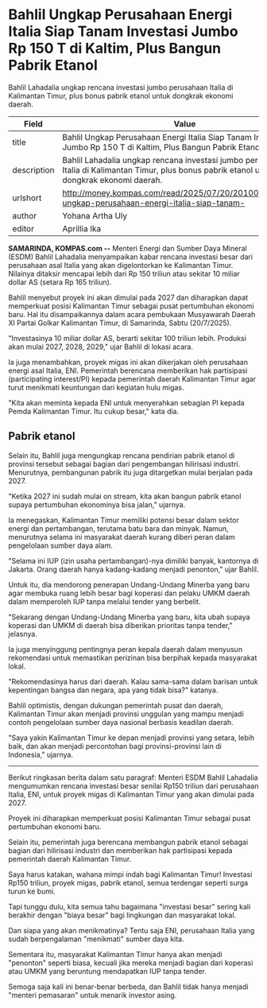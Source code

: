 # Bahlil Ungkap Perusahaan Energi Italia Siap Tanam Investasi Jumbo Rp 150 T di Kaltim, Plus Bangun Pabrik Etanol

Bahlil Lahadalia ungkap rencana investasi jumbo perusahaan Italia di Kalimantan Timur, plus bonus pabrik etanol untuk dongkrak ekonomi daerah.

| Field       | Value                                                       |
|-------------|-------------------------------------------------------------|
| title       | Bahlil Ungkap Perusahaan Energi Italia Siap Tanam Investasi Jumbo Rp 150 T di Kaltim, Plus Bangun Pabrik Etanol |
| description | Bahlil Lahadalia ungkap rencana investasi jumbo perusahaan Italia di Kalimantan Timur, plus bonus pabrik etanol untuk dongkrak ekonomi daerah. |
| urlshort    | http://money.kompas.com/read/2025/07/20/201000926/bahlil-ungkap-perusahaan-energi-italia-siap-tanam- |
| author      | Yohana Artha Uly |
| editor      | Aprillia Ika |

**SAMARINDA, KOMPAS.com --** Menteri Energi dan Sumber Daya Mineral (ESDM) Bahlil Lahadalia menyampaikan kabar rencana investasi besar dari perusahaan asal Italia yang akan digelontorkan ke Kalimantan Timur. Nilainya ditaksir mencapai lebih dari Rp 150 triliun atau sekitar 10 miliar dollar AS (setara Rp 165 triliun).

Bahlil menyebut proyek ini akan dimulai pada 2027 dan diharapkan dapat memperkuat posisi Kalimantan Timur sebagai pusat pertumbuhan ekonomi baru. Hal itu disampaikannya dalam acara pembukaan Musyawarah Daerah XI Partai Golkar Kalimantan Timur, di Samarinda, Sabtu (20/7/2025).

"Investasinya 10 miliar dollar AS, berarti sekitar 100 triliun lebih. Produksi akan mulai 2027, 2028, 2029," ujar Bahlil di lokasi acara.

Ia juga menambahkan, proyek migas ini akan dikerjakan oleh perusahaan energi asal Italia, ENI. Pemerintah berencana memberikan hak partisipasi (participating interest/PI) kepada pemerintah daerah Kalimantan Timur agar turut menikmati keuntungan dari kegiatan hulu migas.

"Kita akan meminta kepada ENI untuk menyerahkan sebagian PI kepada Pemda Kalimantan Timur. Itu cukup besar," kata dia.

## Pabrik etanol

Selain itu, Bahlil juga mengungkap rencana pendirian pabrik etanol di provinsi tersebut sebagai bagian dari pengembangan hilirisasi industri. Menurutnya, pembangunan pabrik itu juga ditargetkan mulai berjalan pada 2027.

"Ketika 2027 ini sudah mulai on stream, kita akan bangun pabrik etanol supaya pertumbuhan ekonominya bisa jalan," ujarnya.

Ia menegaskan, Kalimantan Timur memiliki potensi besar dalam sektor energi dan pertambangan, terutama batu bara dan minyak. Namun, menurutnya selama ini masyarakat daerah kurang diberi peran dalam pengelolaan sumber daya alam.

"Selama ini IUP (izin usaha pertambangan)-nya dimiliki banyak, kantornya di Jakarta. Orang daerah hanya kadang-kadang menjadi penonton," ujar Bahlil.

Untuk itu, dia mendorong penerapan Undang-Undang Minerba yang baru agar membuka ruang lebih besar bagi koperasi dan pelaku UMKM daerah dalam memperoleh IUP tanpa melalui tender yang berbelit.

"Sekarang dengan Undang-Undang Minerba yang baru, kita ubah supaya koperasi dan UMKM di daerah bisa diberikan prioritas tanpa tender," jelasnya.

Ia juga menyinggung pentingnya peran kepala daerah dalam menyusun rekomendasi untuk memastikan perizinan bisa berpihak kepada masyarakat lokal.

"Rekomendasinya harus dari daerah. Kalau sama-sama dalam barisan untuk kepentingan bangsa dan negara, apa yang tidak bisa?" katanya.

Bahlil optimistis, dengan dukungan pemerintah pusat dan daerah, Kalimantan Timur akan menjadi provinsi unggulan yang mampu menjadi contoh pengelolaan sumber daya nasional berbasis keadilan daerah.

"Saya yakin Kalimantan Timur ke depan menjadi provinsi yang setara, lebih baik, dan akan menjadi percontohan bagi provinsi-provinsi lain di Indonesia," ujarnya.

---
Berikut ringkasan berita dalam satu paragraf: Menteri ESDM Bahlil Lahadalia mengumumkan rencana investasi besar senilai Rp150 triliun dari perusahaan Italia, ENI, untuk proyek migas di Kalimantan Timur yang akan dimulai pada 2027.

 Proyek ini diharapkan memperkuat posisi Kalimantan Timur sebagai pusat pertumbuhan ekonomi baru.

 Selain itu, pemerintah juga berencana membangun pabrik etanol sebagai bagian dari hilirisasi industri dan memberikan hak partisipasi kepada pemerintah daerah Kalimantan Timur.



Saya harus katakan, wahana mimpi indah bagi Kalimantan Timur! Investasi Rp150 triliun, proyek migas, pabrik etanol, semua terdengar seperti surga turun ke bumi.

 Tapi tunggu dulu, kita semua tahu bagaimana "investasi besar" sering kali berakhir dengan "biaya besar" bagi lingkungan dan masyarakat lokal.

 Dan siapa yang akan menikmatinya? Tentu saja ENI, perusahaan Italia yang sudah berpengalaman "menikmati" sumber daya kita.

 Sementara itu, masyarakat Kalimantan Timur hanya akan menjadi "penonton" seperti biasa, kecuali jika mereka menjadi bagian dari koperasi atau UMKM yang beruntung mendapatkan IUP tanpa tender.

 Semoga saja kali ini benar-benar berbeda, dan Bahlil tidak hanya menjadi "menteri pemasaran" untuk menarik investor asing.
